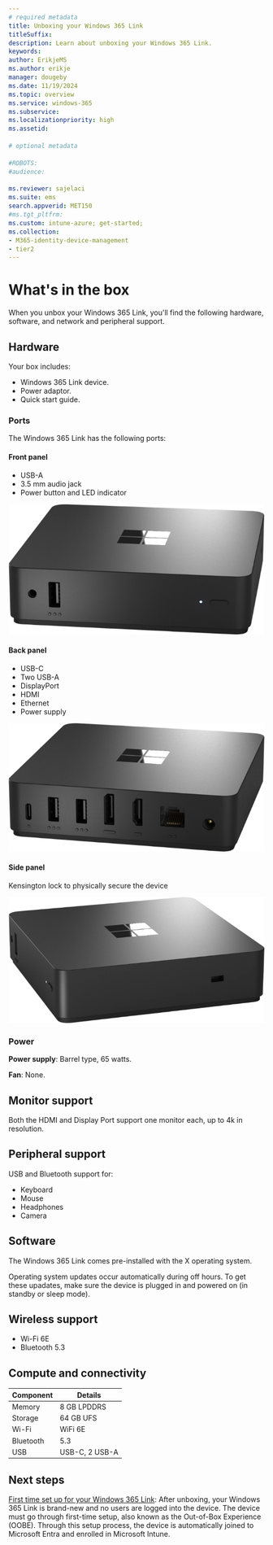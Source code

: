 ```yaml
---
# required metadata
title: Unboxing your Windows 365 Link
titleSuffix:
description: Learn about unboxing your Windows 365 Link.
keywords:
author: ErikjeMS  
ms.author: erikje
manager: dougeby
ms.date: 11/19/2024
ms.topic: overview
ms.service: windows-365
ms.subservice:
ms.localizationpriority: high
ms.assetid: 

# optional metadata

#ROBOTS:
#audience:

ms.reviewer: sajelaci
ms.suite: ems
search.appverid: MET150
#ms.tgt_pltfrm:
ms.custom: intune-azure; get-started;
ms.collection:
- M365-identity-device-management
- tier2
---
```


# What's in the box

When you unbox your Windows 365 Link, you'll find the following hardware, software, and network and peripheral support.

## Hardware

Your box includes:

- Windows 365 Link device.
- Power adaptor.
- Quick start guide.

### Ports

The Windows 365 Link has the following ports:

#### Front panel

- USB-A
- 3.5 mm audio jack
- Power button and LED indicator

![Image of the Windows 365 Link device front.](media/overview/device-front.png)

#### Back panel

- USB-C
- Two USB-A
- DisplayPort
- HDMI
- Ethernet
- Power supply

![Image of the Windows 365 Link device back.](media/whats-in-the-box/device-back.png)

#### Side panel

Kensington lock to physically secure the device

![Image of the Windows 365 Link side back.](media/whats-in-the-box/device-side.png)

### Power

**Power supply**: Barrel type, 65 watts.

**Fan**: None.

## Monitor support

Both the HDMI and Display Port support one monitor each, up to 4k in resolution.

## Peripheral support

USB and Bluetooth support for:

- Keyboard
- Mouse
- Headphones
- Camera

## Software

The Windows 365 Link comes pre-installed with the X operating system.

Operating system updates occur automatically during off hours. To get these upadates, make sure the device is plugged in and powered on (in standby or sleep mode).

## Wireless support

- Wi-Fi 6E
- Bluetooth 5.3

## Compute and connectivity

| Component | Details |
| --- | --- |
| Memory | 8 GB LPDDRS |
| Storage | 64 GB UFS |
| Wi-Fi | WiFi 6E |
| Bluetooth | 5.3 |
| USB | USB-C, 2 USB-A |

<!-- ########################## -->
## Next steps

[First time set up for your Windows 365 Link](setup.md): After unboxing, your Windows 365 Link is brand-new and no users are logged into the device. The device must go through first-time setup, also known as the Out-of-Box Experience (OOBE). Through this setup process, the device is automatically joined to Microsoft Entra and enrolled in Microsoft Intune.

